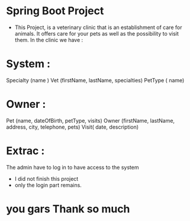 # Spring Boot Project
* This Project, is a veterinary clinic that is an establishment of care for animals.
It offers care for your pets as well as the possibility to visit them.
In the clinic we have :

# System :
Specialty (name )
Vet (firstName, lastName, specialties)
PetType ( name)
# Owner :
Pet (name, dateOfBirth, petType, visits)
Owner (firstName, lastName, address, city, telephone, pets)
Visit( date, description)
# Extrac :
The admin have to log in to have access to the system
* I did not finish this project 
* only the login part remains.
# you gars Thank so much
